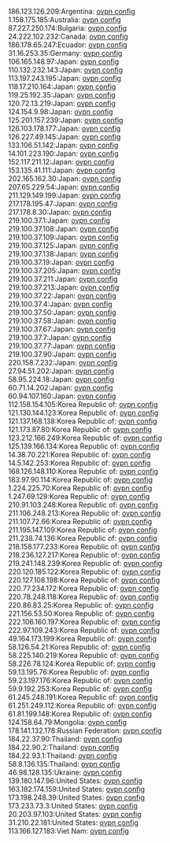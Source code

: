 186.123.126.209:Argentina: [ovpn config](vpn/186_123_126_209.ovpn)  
1.158.175.185:Australia: [ovpn config](vpn/1_158_175_185.ovpn)  
87.227.250.174:Bulgaria: [ovpn config](vpn/87_227_250_174.ovpn)  
24.222.102.232:Canada: [ovpn config](vpn/24_222_102_232.ovpn)  
186.178.65.247:Ecuador: [ovpn config](vpn/186_178_65_247.ovpn)  
31.16.253.35:Germany: [ovpn config](vpn/31_16_253_35.ovpn)  
106.165.148.97:Japan: [ovpn config](vpn/106_165_148_97.ovpn)  
110.132.232.143:Japan: [ovpn config](vpn/110_132_232_143.ovpn)  
113.197.243.195:Japan: [ovpn config](vpn/113_197_243_195.ovpn)  
118.17.210.164:Japan: [ovpn config](vpn/118_17_210_164.ovpn)  
119.25.192.35:Japan: [ovpn config](vpn/119_25_192_35.ovpn)  
120.72.13.219:Japan: [ovpn config](vpn/120_72_13_219.ovpn)  
124.154.9.98:Japan: [ovpn config](vpn/124_154_9_98.ovpn)  
125.201.157.239:Japan: [ovpn config](vpn/125_201_157_239.ovpn)  
126.103.178.177:Japan: [ovpn config](vpn/126_103_178_177.ovpn)  
126.227.49.145:Japan: [ovpn config](vpn/126_227_49_145.ovpn)  
133.106.51.142:Japan: [ovpn config](vpn/133_106_51_142.ovpn)  
14.101.223.190:Japan: [ovpn config](vpn/14_101_223_190.ovpn)  
152.117.211.12:Japan: [ovpn config](vpn/152_117_211_12.ovpn)  
153.135.41.111:Japan: [ovpn config](vpn/153_135_41_111.ovpn)  
202.165.162.30:Japan: [ovpn config](vpn/202_165_162_30.ovpn)  
207.65.229.54:Japan: [ovpn config](vpn/207_65_229_54.ovpn)  
211.129.149.199:Japan: [ovpn config](vpn/211_129_149_199.ovpn)  
217.178.195.47:Japan: [ovpn config](vpn/217_178_195_47.ovpn)  
217.178.8.30:Japan: [ovpn config](vpn/217_178_8_30.ovpn)  
219.100.37.1:Japan: [ovpn config](vpn/219_100_37_1.ovpn)  
219.100.37.108:Japan: [ovpn config](vpn/219_100_37_108.ovpn)  
219.100.37.109:Japan: [ovpn config](vpn/219_100_37_109.ovpn)  
219.100.37.125:Japan: [ovpn config](vpn/219_100_37_125.ovpn)  
219.100.37.138:Japan: [ovpn config](vpn/219_100_37_138.ovpn)  
219.100.37.19:Japan: [ovpn config](vpn/219_100_37_19.ovpn)  
219.100.37.205:Japan: [ovpn config](vpn/219_100_37_205.ovpn)  
219.100.37.211:Japan: [ovpn config](vpn/219_100_37_211.ovpn)  
219.100.37.213:Japan: [ovpn config](vpn/219_100_37_213.ovpn)  
219.100.37.22:Japan: [ovpn config](vpn/219_100_37_22.ovpn)  
219.100.37.4:Japan: [ovpn config](vpn/219_100_37_4.ovpn)  
219.100.37.50:Japan: [ovpn config](vpn/219_100_37_50.ovpn)  
219.100.37.58:Japan: [ovpn config](vpn/219_100_37_58.ovpn)  
219.100.37.67:Japan: [ovpn config](vpn/219_100_37_67.ovpn)  
219.100.37.7:Japan: [ovpn config](vpn/219_100_37_7.ovpn)  
219.100.37.77:Japan: [ovpn config](vpn/219_100_37_77.ovpn)  
219.100.37.90:Japan: [ovpn config](vpn/219_100_37_90.ovpn)  
220.158.7.232:Japan: [ovpn config](vpn/220_158_7_232.ovpn)  
27.94.51.202:Japan: [ovpn config](vpn/27_94_51_202.ovpn)  
58.95.224.18:Japan: [ovpn config](vpn/58_95_224_18.ovpn)  
60.71.14.202:Japan: [ovpn config](vpn/60_71_14_202.ovpn)  
60.94.107.160:Japan: [ovpn config](vpn/60_94_107_160.ovpn)  
112.158.154.105:Korea Republic of: [ovpn config](vpn/112_158_154_105.ovpn)  
121.130.144.123:Korea Republic of: [ovpn config](vpn/121_130_144_123.ovpn)  
121.137.168.138:Korea Republic of: [ovpn config](vpn/121_137_168_138.ovpn)  
121.173.87.80:Korea Republic of: [ovpn config](vpn/121_173_87_80.ovpn)  
123.212.166.249:Korea Republic of: [ovpn config](vpn/123_212_166_249.ovpn)  
125.139.166.134:Korea Republic of: [ovpn config](vpn/125_139_166_134.ovpn)  
14.38.70.221:Korea Republic of: [ovpn config](vpn/14_38_70_221.ovpn)  
14.5.142.253:Korea Republic of: [ovpn config](vpn/14_5_142_253.ovpn)  
168.126.148.110:Korea Republic of: [ovpn config](vpn/168_126_148_110.ovpn)  
183.97.90.114:Korea Republic of: [ovpn config](vpn/183_97_90_114.ovpn)  
1.224.225.70:Korea Republic of: [ovpn config](vpn/1_224_225_70.ovpn)  
1.247.69.129:Korea Republic of: [ovpn config](vpn/1_247_69_129.ovpn)  
210.91.103.248:Korea Republic of: [ovpn config](vpn/210_91_103_248.ovpn)  
211.106.248.213:Korea Republic of: [ovpn config](vpn/211_106_248_213.ovpn)  
211.107.72.66:Korea Republic of: [ovpn config](vpn/211_107_72_66.ovpn)  
211.195.147.109:Korea Republic of: [ovpn config](vpn/211_195_147_109.ovpn)  
211.238.74.136:Korea Republic of: [ovpn config](vpn/211_238_74_136.ovpn)  
218.158.177.233:Korea Republic of: [ovpn config](vpn/218_158_177_233.ovpn)  
218.236.127.217:Korea Republic of: [ovpn config](vpn/218_236_127_217.ovpn)  
219.241.148.239:Korea Republic of: [ovpn config](vpn/219_241_148_239.ovpn)  
220.120.185.122:Korea Republic of: [ovpn config](vpn/220_120_185_122.ovpn)  
220.127.108.198:Korea Republic of: [ovpn config](vpn/220_127_108_198.ovpn)  
220.77.234.172:Korea Republic of: [ovpn config](vpn/220_77_234_172.ovpn)  
220.78.248.118:Korea Republic of: [ovpn config](vpn/220_78_248_118.ovpn)  
220.86.83.25:Korea Republic of: [ovpn config](vpn/220_86_83_25.ovpn)  
221.156.53.50:Korea Republic of: [ovpn config](vpn/221_156_53_50.ovpn)  
222.106.160.197:Korea Republic of: [ovpn config](vpn/222_106_160_197.ovpn)  
222.97.109.243:Korea Republic of: [ovpn config](vpn/222_97_109_243.ovpn)  
49.164.173.199:Korea Republic of: [ovpn config](vpn/49_164_173_199.ovpn)  
58.126.54.21:Korea Republic of: [ovpn config](vpn/58_126_54_21.ovpn)  
58.225.140.219:Korea Republic of: [ovpn config](vpn/58_225_140_219.ovpn)  
58.226.78.124:Korea Republic of: [ovpn config](vpn/58_226_78_124.ovpn)  
59.13.195.76:Korea Republic of: [ovpn config](vpn/59_13_195_76.ovpn)  
59.23.197.176:Korea Republic of: [ovpn config](vpn/59_23_197_176.ovpn)  
59.9.192.253:Korea Republic of: [ovpn config](vpn/59_9_192_253.ovpn)  
61.245.248.191:Korea Republic of: [ovpn config](vpn/61_245_248_191.ovpn)  
61.251.249.112:Korea Republic of: [ovpn config](vpn/61_251_249_112.ovpn)  
61.81.199.148:Korea Republic of: [ovpn config](vpn/61_81_199_148.ovpn)  
124.158.64.79:Mongolia: [ovpn config](vpn/124_158_64_79.ovpn)  
178.141.132.178:Russian Federation: [ovpn config](vpn/178_141_132_178.ovpn)  
184.22.37.90:Thailand: [ovpn config](vpn/184_22_37_90.ovpn)  
184.22.90.2:Thailand: [ovpn config](vpn/184_22_90_2.ovpn)  
184.22.93.1:Thailand: [ovpn config](vpn/184_22_93_1.ovpn)  
58.8.136.135:Thailand: [ovpn config](vpn/58_8_136_135.ovpn)  
46.98.128.135:Ukraine: [ovpn config](vpn/46_98_128_135.ovpn)  
139.180.147.96:United States: [ovpn config](vpn/139_180_147_96.ovpn)  
163.182.174.159:United States: [ovpn config](vpn/163_182_174_159.ovpn)  
173.198.248.39:United States: [ovpn config](vpn/173_198_248_39.ovpn)  
173.233.73.3:United States: [ovpn config](vpn/173_233_73_3.ovpn)  
20.203.97.103:United States: [ovpn config](vpn/20_203_97_103.ovpn)  
31.210.22.181:United States: [ovpn config](vpn/31_210_22_181.ovpn)  
113.166.127.183:Viet Nam: [ovpn config](vpn/113_166_127_183.ovpn)  
